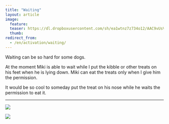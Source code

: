 ```yaml
---
title: "Waiting"
layout: article
image:
  feature:
  teaser: https://dl.dropboxusercontent.com/sh/ea1wtnz7z734o12/AAC9vUsV6n5uCK1r-s6uZaPOa/aktivointi/odottaminen/DSC32591-245px.jpg
  thumb:
redirect_from:
  - /en/activation/waiting/
---
```


Waiting can be so hard for some dogs.

At the moment Miki is able to wait while I put the kibble or other treats on his feet when he is lying down. Miki can eat the treats only when I give him the permission.

It would be so cool to someday put the treat on his nose while he waits the permission to eat it.

---

[![](https://dl.dropboxusercontent.com/sh/ea1wtnz7z734o12/AACjn5cuwFNZdGGeY6ZuZTAfa/aktivointi/odottaminen/DSC29359-800px.jpg)](https://dl.dropboxusercontent.com/sh/ea1wtnz7z734o12/AAB8VPREXZCX5tPb_e-zgSy-a/aktivointi/odottaminen/DSC29359.jpg)

[![](https://dl.dropboxusercontent.com/sh/ea1wtnz7z734o12/AAAAsjwlEzQcUbYdLFNXmHyNa/aktivointi/odottaminen/DSC32591-800px.jpg)](https://dl.dropboxusercontent.com/sh/ea1wtnz7z734o12/AACwLrrbpcDTirPoxU0EkENTa/aktivointi/odottaminen/DSC32591.jpg)
